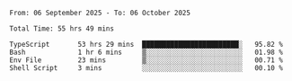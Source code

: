 <!--START_SECTION:waka-->

```abap
From: 06 September 2025 - To: 06 October 2025

Total Time: 55 hrs 49 mins

TypeScript       53 hrs 29 mins  ████████████████████████░   95.82 %
Bash             1 hr 6 mins     ▒░░░░░░░░░░░░░░░░░░░░░░░░   01.98 %
Env File         23 mins         ▒░░░░░░░░░░░░░░░░░░░░░░░░   00.71 %
Shell Script     3 mins          ░░░░░░░░░░░░░░░░░░░░░░░░░   00.10 %
```

<!--END_SECTION:waka-->

